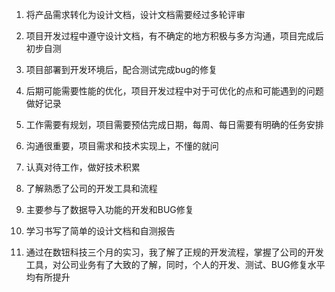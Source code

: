 1. 将产品需求转化为设计文档，设计文档需要经过多轮评审
2. 项目开发过程中遵守设计文档，有不确定的地方积极与多方沟通，项目完成后初步自测
3. 项目部署到开发环境后，配合测试完成bug的修复
4. 后期可能需要性能的优化，项目开发过程中对于可优化的点和可能遇到的问题做好记录
5. 工作需要有规划，项目需要预估完成日期，每周、每日需要有明确的任务安排
6. 沟通很重要，项目需求和技术实现上，不懂的就问
7. 认真对待工作，做好技术积累








1. 了解熟悉了公司的开发工具和流程
2. 主要参与了数据导入功能的开发和BUG修复
3. 学习书写了简单的设计文档和自测报告
4. 通过在数钮科技三个月的实习，我了解了正规的开发流程，掌握了公司的开发工具，对公司业务有了大致的了解，同时，个人的开发、测试、BUG修复水平均有所提升